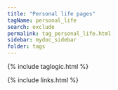 ```yaml
---
title: "Personal life pages"
tagName: personal_life
search: exclude
permalink: tag_personal_life.html
sidebar: mydoc_sidebar
folder: tags
---
```

{% include taglogic.html %}

{% include links.html %}
